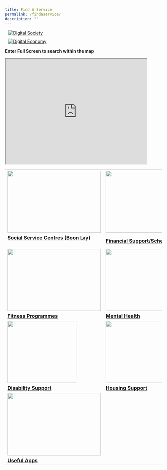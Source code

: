 ```yaml
---
title: Find A Service
permalink: /findaservice/
description: ""
---
```

<div class="row">
	<div style="margin: 10px;" class="col"> 
		<a href="/map/"><img alt="Digital Society" src="https://dabuttonfactory.com/button.png?t=View+Map&amp;f=Ubuntu-Bold&amp;ts=45&amp;tc=eee&amp;hp=45&amp;vp=20&amp;c=20&amp;bgt=unicolored&amp;bgc=5c6cbc"></a></div>
	<div style="margin: 10px;" class="col">  
		<a href="/check-first/"><img alt="Digital Economy" src="https://dabuttonfactory.com/button.png?t=Filter+Tool&amp;f=Ubuntu-Bold&amp;ts=45&amp;tc=eee&amp;hp=45&amp;vp=20&amp;c=20&amp;bgt=unicolored&amp;bgc=5c6cbc"></a></div>
	</div>


<b>Enter Full Screen to search within the map</b>

<iframe height="339" width="453" src="https://www.google.com/maps/d/u/1/embed?mid=1rUQJfhuhWAL8Rs7bDoON11i7eLvcPYv2&amp;ehbc=2E312F"></iframe>

<table>
	<tbody><tr>
		<td><img src="https://img.freepik.com/free-vector/charity-flat-color-illustration-with-young-volunteer-characters-caring-elderly-disabled-person-vector-illustration_1284-73382.jpg?w=1380&amp;t=st=1691066694~exp=1691067294~hmac=91aecb39ef15ae8ff04e3aca58cc8b5a3140560fe1dd4fd86c70941d6dd2515d" style="height:200px;width:300px"></td>
		<td><img src="https://supportgowhere.life.gov.sg/static/Financial-5d84d4c0.svg" style="height:200px;width:220px"></td>
		<td><img src="https://img.freepik.com/free-vector/tiny-office-employees-working-abstract-caring-hands_74855-19924.jpg?w=996&amp;t=st=1691067865~exp=1691068465~hmac=0d3c88a1c5290203f75702e69a620d5d9110c1dda638168c1c891011e1161d93" style="height:200px;width:300px"></td>
	</tr>
<tr>
		<td><b><a href="/findaservice/ssc/">Social Service Centres (Boon Lay)</a></b><br><br></td> 
		<td><b><a href="/findaservice/financialsupport"> Financial Support/Schemes</a></b><br></td>
		<td><b><a href="/findaservice/community/">Community Programmes</a></b><br>
	</td></tr>
<tr>
	<td><img src="https://img.freepik.com/free-vector/stretching-exercises-concept-illustration_114360-8922.jpg?w=996&amp;t=st=1691067817~exp=1691068417~hmac=6f2309f35bff1ec07aad23784c1220e2e18b7d9bfbd757785c533753c064c8d5" style="height:200px;width:300px"></td>
		<td><img src="https://mindline.sg/media/IXJM-landing_page_logo_general_413f630be3.svg" style="height:200px;width:220px"></td>
		<td><img src="https://img.freepik.com/free-vector/flat-hand-drawn-patient-taking-medical-examination_52683-57829.jpg?w=996&amp;t=st=1691066904~exp=1691067504~hmac=18aa5190bf48471d779b17810c92b19f2f333107f93341a02dace8f7f6bdfe21" style="height:200px;width:300px"></td>
	</tr>
	<tr>
		<td><b><a href="/findaservice/fitness/">Fitness Programmes</a></b><br></td>
		<td><b><a href="/findaservice/mental-health/"> Mental Health</a></b><br></td>
		<td><b><a href="/findaservice/healthandmedical/">Health &amp; Medical</a></b><br></td></tr>
<tr>
		<td><img src="https://img.freepik.com/free-vector/hand-drawn-people-with-disabilities-illustration_23-2149676516.jpg?w=996&amp;t=st=1691066934~exp=1691067534~hmac=a0e36298d71c833769fe2a9d5ce3d0e580314e10200caf2a1ae4718cceb165e3" style="height:200px;width:220px"></td>
		<td><img src="https://img.freepik.com/free-vector/beautiful-home_24877-50819.jpg?w=740&amp;t=st=1691066987~exp=1691067587~hmac=24ee1340e689ee13a51b1fa3ed206c9faf1c8134089ef88fcd9c7a70e4163d77" style="height:200px;width:300px"></td>
	<td><img src="https://img.freepik.com/free-vector/hand-drawn-flat-design-food-bank-illustration_23-2149354223.jpg?w=740&amp;t=st=1691067066~exp=1691067666~hmac=757bb5fab11faa60b64e8806732ba7ce3ed8970c513e5665c2fc430164c9c414" style="height:200px;width:300px"></td>
	</tr>
<tr>
		<td><b><a href="/findaservice/disabilitysupport/">Disability Support</a></b><br></td>
		<td><b><a href="/findaservice/housingsupport/"> Housing Support</a></b><br>
			</td><td><b><a href="/findaservice/foodsupport/">Food Support</a></b><br>
			</td></tr>
		<tr>
	<td><img src="https://d33wubrfki0l68.cloudfront.net/301f1bd08de1829e615ad2b2a4aed5228d50fc40/d9db8/images/community/headerimages/apps-for-you.png" style="height:200px;width:300px"></td>
			</tr>
<tr>
		<td><b><a href="https://www.smartnation.gov.sg/community/apps-for-you/">Useful Apps</a></b><br></td>
</tr></tbody></table>
